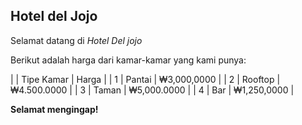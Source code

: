 ## Hotel del Jojo

Selamat datang di *Hotel Del jojo*

Berikut adalah harga dari kamar-kamar yang kami punya:

|  | Tipe Kamar | Harga |
| 1 | Pantai | ₩3,000,0000 |
| 2 | Rooftop | ₩4.500.0000 |
| 3 | Taman | ₩5,000.0000 |
| 4 | Bar | ₩1,250,0000 |

**Selamat mengingap!**
